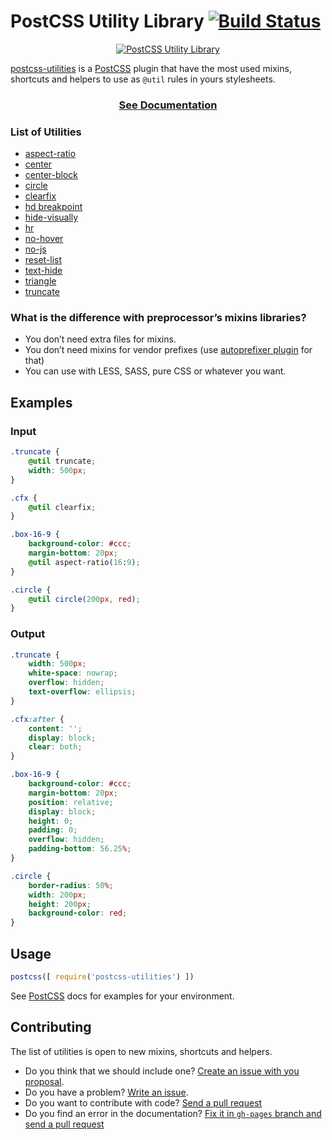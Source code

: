 # PostCSS Utility Library [![Build Status][ci-img]][ci]

<p align="center">
    <a href="https://ismamz.github.io/postcss-utilities">
        <img src="https://github.com/ismamz/postcss-utilities/blob/master/media/logo.png" alt="PostCSS Utility Library">
    </a>
</p>

[PostCSS]: https://github.com/postcss/postcss
[ci-img]:  https://travis-ci.org/ismamz/postcss-utilities.svg
[ci]:      https://travis-ci.org/ismamz/postcss-utilities

[postcss-utilities](http://github.io/ismamz/postcss-utilities) is a [PostCSS] plugin that have the most used mixins, shortcuts and helpers to use as `@util` rules in yours stylesheets.

<h3 align="center"><a href="https://ismamz.github.io/postcss-utilities">See Documentation</a></h3>

### List of Utilities

- [aspect-ratio](https://ismamz.github.io/postcss-utilities/docs#aspect-ratio)
- [center](https://ismamz.github.io/postcss-utilities/docs#center)
- [center-block](https://ismamz.github.io/postcss-utilities/docs#center-block)
- [circle](https://ismamz.github.io/postcss-utilities/docs#circle)
- [clearfix](https://ismamz.github.io/postcss-utilities/docs#clear-fix)
- [hd breakpoint](https://ismamz.github.io/postcss-utilities/docs#hd-breakpoint)
- [hide-visually](https://ismamz.github.io/postcss-utilities/docs#hide-visually)
- [hr](https://ismamz.github.io/postcss-utilities/docs#horizontal-rule)
- [no-hover](https://ismamz.github.io/postcss-utilities/docs#no-hover)
- [no-js](https://ismamz.github.io/postcss-utilities/docs#no-js)
- [reset-list](https://ismamz.github.io/postcss-utilities/docs#reset-list)
- [text-hide](https://ismamz.github.io/postcss-utilities/docs#text-hide)
- [triangle](https://ismamz.github.io/postcss-utilities/docs#triangle)
- [truncate](https://ismamz.github.io/postcss-utilities/docs#truncate)

### What is the difference with preprocessor’s mixins libraries?

- You don’t need extra files for mixins.
- You don’t need mixins for vendor prefixes (use [autoprefixer plugin](https://github.com/postcss/autoprefixer) for that)
- You can use with LESS, SASS, pure CSS or whatever you want.

## Examples

### Input
```css
.truncate {
    @util truncate;
    width: 500px;
}

.cfx {
    @util clearfix;
}

.box-16-9 {
    background-color: #ccc;
    margin-bottom: 20px;
    @util aspect-ratio(16:9);
}

.circle {
    @util circle(200px, red);
}
```

### Output
```css
.truncate {
    width: 500px;
    white-space: nowrap;
    overflow: hidden;
    text-overflow: ellipsis;
}

.cfx:after {
    content: '';
    display: block;
    clear: both;
}

.box-16-9 {
    background-color: #ccc;
    margin-bottom: 20px;
    position: relative;
    display: block;
    height: 0;
    padding: 0;
    overflow: hidden;
    padding-bottom: 56.25%;
}

.circle {
    border-radius: 50%;
    width: 200px;
    height: 200px;
    background-color: red;
}
```

## Usage

```js
postcss([ require('postcss-utilities') ])
```

See [PostCSS] docs for examples for your environment.

## Contributing

The list of utilities is open to new mixins, shortcuts and helpers.
- Do you think that we should include one? [Create an issue with you proposal](https://github.com/ismamz/postcss-utilities/issues/new).
- Do you have a problem? [Write an issue](https://github.com/ismamz/postcss-utilities/issues/new).
- Do you want to contribute with code? [Send a pull request](https://github.com/ismamz/postcss-utilities/pull/new/master)
- Do you find an error in the documentation? [Fix it in `gh-pages` branch and send a pull request](https://github.com/ismamz/postcss-utilities/tree/gh-pages)
